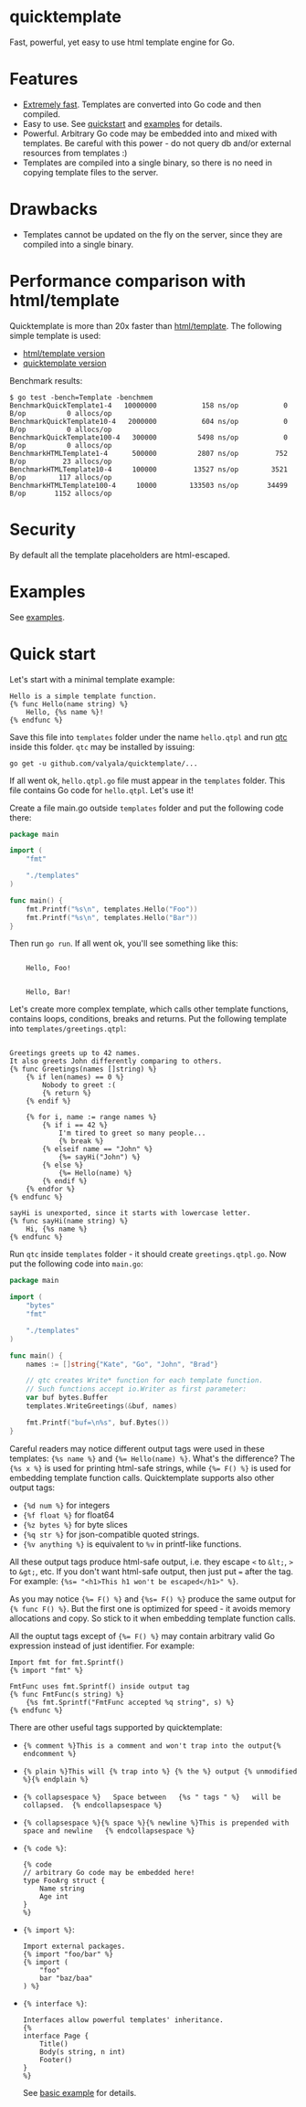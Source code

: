 # quicktemplate
Fast, powerful, yet easy to use html template engine for Go.

# Features

  * [Extremely fast](#performance-comparison-with-htmltemplate).
    Templates are converted into Go code and then compiled.
  * Easy to use. See [quickstart](#quick-start) and [examples](https://github.com/valyala/quicktemplate/tree/master/examples)
    for details.
  * Powerful. Arbitrary Go code may be embedded into and mixed with templates.
    Be careful with this power - do not query db and/or external resources from
    templates :)
  * Templates are compiled into a single binary, so there is no need in copying
    template files to the server.

# Drawbacks

  * Templates cannot be updated on the fly on the server, since they
    are compiled into a single binary.

# Performance comparison with html/template

Quicktemplate is more than 20x faster than [html/template](https://golang.org/pkg/html/template/).
The following simple template is used:

  * [html/template version](https://github.com/valyala/quicktemplate/blob/master/testdata/templates/bench.tpl)
  * [quicktemplate version](https://github.com/valyala/quicktemplate/blob/master/testdata/templates/bench.qtpl)

Benchmark results:

```
$ go test -bench=Template -benchmem
BenchmarkQuickTemplate1-4  	10000000	       158 ns/op	       0 B/op	       0 allocs/op
BenchmarkQuickTemplate10-4 	 2000000	       604 ns/op	       0 B/op	       0 allocs/op
BenchmarkQuickTemplate100-4	  300000	      5498 ns/op	       0 B/op	       0 allocs/op
BenchmarkHTMLTemplate1-4   	  500000	      2807 ns/op	     752 B/op	      23 allocs/op
BenchmarkHTMLTemplate10-4  	  100000	     13527 ns/op	    3521 B/op	     117 allocs/op
BenchmarkHTMLTemplate100-4 	   10000	    133503 ns/op	   34499 B/op	    1152 allocs/op
```

# Security

By default all the template placeholders are html-escaped.

# Examples

See [examples](https://github.com/valyala/quicktemplate/tree/master/examples).

# Quick start

Let's start with a minimal template example:

```qtpl
Hello is a simple template function.
{% func Hello(name string) %}
	Hello, {%s name %}!
{% endfunc %}
```

Save this file into `templates` folder under the name `hello.qtpl`
and run [qtc](https://github.com/valyala/quicktemplate/tree/master/qtc)
inside this folder. `qtc` may be installed by issuing:

```
go get -u github.com/valyala/quicktemplate/...
```

If all went ok, `hello.qtpl.go` file must appear in the `templates` folder.
This file contains Go code for `hello.qtpl`. Let's use it!

Create a file main.go outside `templates` folder and put the following
code there:

```go
package main

import (
	"fmt"

	"./templates"
)

func main() {
	fmt.Printf("%s\n", templates.Hello("Foo"))
	fmt.Printf("%s\n", templates.Hello("Bar"))
}
```

Then run `go run`. If all went ok, you'll see something like this:

```

	Hello, Foo!


	Hello, Bar!

```

Let's create more complex template, which calls other template functions,
contains loops, conditions, breaks and returns.
Put the following template into `templates/greetings.qtpl`:

```qtpl

Greetings greets up to 42 names.
It also greets John differently comparing to others.
{% func Greetings(names []string) %}
	{% if len(names) == 0 %}
		Nobody to greet :(
		{% return %}
	{% endif %}

	{% for i, name := range names %}
		{% if i == 42 %}
			I'm tired to greet so many people...
			{% break %}
		{% elseif name == "John" %}
			{%= sayHi("John") %}
		{% else %}
			{%= Hello(name) %}
		{% endif %}
	{% endfor %}
{% endfunc %}

sayHi is unexported, since it starts with lowercase letter.
{% func sayHi(name string) %}
	Hi, {%s name %}
{% endfunc %}
```

Run `qtc` inside `templates` folder - it should create `greetings.qtpl.go`.
Now put the following code into `main.go`:

```go
package main

import (
	"bytes"
	"fmt"

	"./templates"
)

func main() {
	names := []string{"Kate", "Go", "John", "Brad"}

	// qtc creates Write* function for each template function.
	// Such functions accept io.Writer as first parameter:
	var buf bytes.Buffer
	templates.WriteGreetings(&buf, names)

	fmt.Printf("buf=\n%s", buf.Bytes())
}
```

Careful readers may notice different output tags were used in these
templates: `{%s name %}` and `{%= Hello(name) %}`. What's the difference?
The `{%s x %}` is used for printing html-safe strings, while `{%= F() %}`
is used for embedding template function calls. Quicktemplate supports also
other output tags:

  * `{%d num %}` for integers
  * `{%f float %}` for float64
  * `{%z bytes %}` for byte slices
  * `{%q str %}` for json-compatible quoted strings.
  * `{%v anything %}` is equivalent to `%v` in printf-like functions.

All these output tags produce html-safe output, i.e. they escape `<` to `&lt;`,
`>` to `&gt;`, etc. If you don't want html-safe output, then just put `=` after
the tag. For example: `{%s= "<h1>This h1 won't be escaped</h1>" %}`.

As you may notice `{%= F() %}` and `{%s= F() %}` produce the same output for `{% func F() %}`.
But the first one is optimized for speed - it avoids memory allocations and copy.
So stick to it when embedding template function calls.

All the ouptut tags except of `{%= F() %}` may contain arbitrary valid
Go expression instead of just identifier. For example:

```qtpl
Import fmt for fmt.Sprintf()
{% import "fmt" %}

FmtFunc uses fmt.Sprintf() inside output tag
{% func FmtFunc(s string) %}
	{%s fmt.Sprintf("FmtFunc accepted %q string", s) %}
{% endfunc %}
```

There are other useful tags supported by quicktemplate:

  * `{% comment %}This is a comment and won't trap into the output{% endcomment %}`
  * `{% plain %}This will {% trap into %} {% the %} output {% unmodified %}{% endplain %}`
  * `{% collapsespace %}   Space between   {%s " tags " %}   will be collapsed.  {% endcollapsespace %}`
  * `{% collapsespace %}{% space %}{% newline %}This is prepended with space and newline   {% endcollapsespace %}`
  * `{% code %}`:

    ```qtpl
    {% code
    // arbitrary Go code may be embedded here!
    type FooArg struct {
        Name string
        Age int
    }
    %}
    ```

  * `{% import %}`:

    ```qtpl
    Import external packages.
    {% import "foo/bar" %}
    {% import (
        "foo"
        bar "baz/baa"
    ) %}
    ```

  * `{% interface %}`:

    ```qtpl
    Interfaces allow powerful templates' inheritance.
    {%
    interface Page {
        Title()
        Body(s string, n int)
        Footer()
    }
    %}
    ```

    See [basic example](https://github.com/valyala/quicktemplate/tree/master/examples/basic)
    for details.
